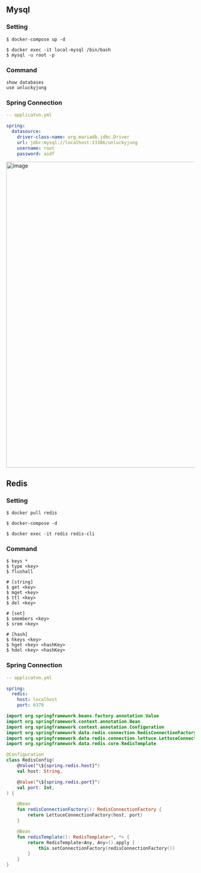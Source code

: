 ## Mysql

### Setting

```console
$ docker-compose up -d

$ docker exec -it local-mysql /bin/bash
$ mysql -u root -p
```

### Command

```console
show databases
use unluckyjung
```

### Spring Connection

```yml
-- applicaton.yml

spring:
  datasource:
    driver-class-name: org.mariadb.jdbc.Driver
    url: jdbc:mysql://localhost:13306/unluckyjung
    username: root
    password: asdf
```

<img width="818" alt="image" src="https://user-images.githubusercontent.com/43930419/212459888-baa0fb9c-3429-43c9-af76-a95c80458023.png">

## Redis

### Setting
```console
$ docker pull redis

$ docker-compose -d

$ docker exec -it redis redis-cli
```

### Command

```console
$ keys *
$ type <key>
$ flushall

# [string]
$ get <key>
$ mget <key>
$ ttl <key>
$ del <key>

# [set]
$ smembers <key>
$ srem <key>

# [hash]
$ hkeys <key>
$ hget <key> <hashKey>
$ hdel <key> <hashKey>
```

### Spring Connection

```yml
-- applicaton.yml

spring:
  redis:
    host: localhost
    port: 6379
```

```kotlin
import org.springframework.beans.factory.annotation.Value
import org.springframework.context.annotation.Bean
import org.springframework.context.annotation.Configuration
import org.springframework.data.redis.connection.RedisConnectionFactory
import org.springframework.data.redis.connection.lettuce.LettuceConnectionFactory
import org.springframework.data.redis.core.RedisTemplate

@Configuration
class RedisConfig(
    @Value("\${spring.redis.host}")
    val host: String,

    @Value("\${spring.redis.port}")
    val port: Int,
) {

    @Bean
    fun redisConnectionFactory(): RedisConnectionFactory {
        return LettuceConnectionFactory(host, port)
    }

    @Bean
    fun redisTemplate(): RedisTemplate<*, *> {
        return RedisTemplate<Any, Any>().apply {
            this.setConnectionFactory(redisConnectionFactory())
        }
    }
}
```
